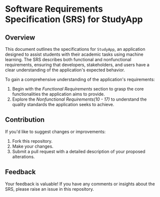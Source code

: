 # Software Requirements Specification (SRS) for StudyApp

## Overview

This document outlines the specifications for `StudyApp`, an application designed to assist students with their academic tasks using machine learning. The SRS describes both functional and nonfunctional requirements, ensuring that developers, stakeholders, and users have a clear understanding of the application's expected behavior.

To gain a comprehensive understanding of the application's requirements:
1. Begin with the *Functional Requirements* section to grasp the core functionalities the application aims to provide.
2. Explore the *Nonfunctional Requirements(10 - 17)* to understand the quality standards the application seeks to achieve.

## Contribution

If you'd like to suggest changes or improvements:
1. Fork this repository.
2. Make your changes.
3. Submit a pull request with a detailed description of your proposed alterations.

## Feedback

Your feedback is valuable! If you have any comments or insights about the SRS, please raise an issue in this repository.
